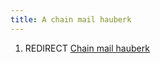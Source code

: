 ```yaml
---
title: A chain mail hauberk
---
```


1.  REDIRECT [Chain mail hauberk](Chain_mail_hauberk "wikilink")